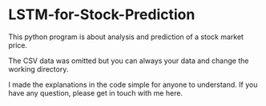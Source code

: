 # LSTM-for-Stock-Prediction

This python program is about analysis and prediction of a stock market price.

The CSV data was omitted but you can always your data and change the working directory. 

I made the explanations in the code simple for anyone to understand. If you have any question, please get in touch with me here.
